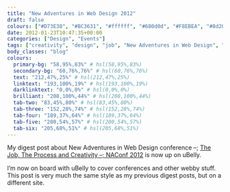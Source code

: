 ```yaml
---
title: "New Adventures in Web Design 2012"
draft: false
colours: ["#D73E38", "#BC3631", "#ffffff", "#680d0d", "#F8EBEA", "#8d2020", "#BC3631"]
date: 2012-01-23T10:47:35+00:00
categories: ["Design", "Events"]
tags: ["creativity", "design", "job", "New Adventures in Web Design", "process", "role"]
body_classes: "blog"
colours:
  primary-bg: "58,95%,83%" # hsl(58,95%,83%)
  secondary-bg: "60,76%,76%" # hsl(60,76%,76%)
  text: "212,47%,25%" # hsl(212,47%,25%)
  linktext: "193,100%,19%" # hsl(193,100%,19%)
  darklinktext: "0,0%,0%" # hsl(0,0%,0%)
  brilliant: "208,100%,44%" # hsl(208,100%,44%)
  tab-two: "83,45%,80%" # hsl(83,45%,80%)
  tab-three: "152,28%,74%" # hsl(152,28%,74%)
  tab-four: "189,37%,64%" # hsl(189,37%,64%)
  tab-five: "200,54%,57%" # hsl(200,54%,57%)
  tab-six: "205,68%,51%" # hsl(205,68%,51%)
---
```


My digest post about New Adventures in Web Design conference –; [The Job, The Process and Creativity –; NAConf 2012](http://www.ubelly.com/2012/01/the-job-the-process-and-creativity-naconf-2012?WT.mc_id=evn-c-gb--dca-F3-naconf "The Job, The Process and Creativity - NAConf 2012") is now up on uBelly.

I’m now on board with uBelly to cover conferences and other webby stuff. This post is very much the same style as my previous digest posts, but on a different site.

	